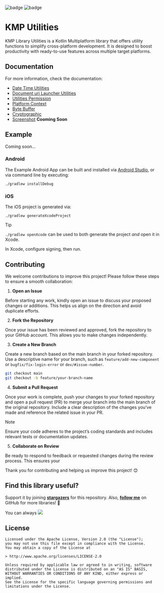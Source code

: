 ![badge][badge-android]
![badge][badge-ios]

# KMP Utilities

KMP Library Utilities is a Kotlin Multiplatform library that offers utility functions to 
simplify cross-platform development. It is designed to boost productivity with ready-to-use 
features across multiple target platforms.

## Documentation

For more information, check the documentation:

- [Date Time Utilities](/docs/FeinnDateTime.md)
- [Document uri Launcher Utilities](/docs/FeinnLauncher.md)
- [Utilities Permission](/docs/FeinnPermission.md)
- [Platform Context](/docs/FeinnPlatformContext.md)
- [Byte Buffer](/docs/FeinnByteBuffer.md)
- [Cryptographic](/docs/FeinnCrypto.md)
- [Screenshot]() **Cooming Soon**

## Example

Coming soon...

### Android

The Example Android App can be built and installed via [Android Studio], or via command line by 
executing:

```shell
./gradlew installDebug
```

### iOS

The iOS project is generated via:

```shell
./gradlew generateXcodeProject
```

> [!TIP]
> `./gradlew openXcode` can be used to both generate the project _and_ open it in Xcode.

In Xcode, configure signing, then run.

## Contributing

We welcome contributions to improve this project! Please follow these steps to ensure a smooth 
collaboration:

1. **Open an Issue**

Before starting any work, kindly open an issue to discuss your proposed changes or additions. 
This helps us align on the direction and avoid duplicate efforts.

2. **Fork the Repository**

Once your issue has been reviewed and approved, fork the repository to your GitHub account. 
This allows you to make changes independently.

3. **Create a New Branch**

Create a new branch based on the main branch in your forked repository.
Use a descriptive name for your branch, such as `feature/add-new-component` or `bugfix/fix-login-error`
or `dev/#issue-number`.

```bash
git checkout main
git checkout -b feature/your-branch-name
```

4. **Submit a Pull Request**

Once your work is complete, push your changes to your forked repository and open a pull request (PR)
to merge your branch into the main branch of the original repository. Include a clear description
of the changes you’ve made and reference the related issue in your PR.

> [!NOTE]
> Ensure your code adheres to the project’s coding standards and includes relevant tests or 
> documentation updates.

5. **Collaborate on Review**

Be ready to respond to feedback or requested changes during the review process. This ensures your

Thank you for contributing and helping us improve this project! 😊

## Find this library useful?
Support it by joining __[stargazers](https://github.com/azisanw19/kmp-utilities/stargazers)__ for this repository.
Also, __[follow me](https://github.com/azisanw19)__ on GitHub for more libraries! 🤩

You can always <a href="https://buymeacoffee.com/azisanw19"><img src="https://img.buymeacoffee.com/button-api/?text=Buy%20me%20a%20coffee&emoji=&slug=azisanw19&button_colour=FFDD00&font_colour=000000&font_family=Cookie&outline_colour=000000&coffee_colour=ffffff"></a>

## License

```
Licensed under the Apache License, Version 2.0 (the "License");
you may not use this file except in compliance with the License.
You may obtain a copy of the License at

> http://www.apache.org/licenses/LICENSE-2.0

Unless required by applicable law or agreed to in writing, software
distributed under the License is distributed on an "AS IS" BASIS,
WITHOUT WARRANTIES OR CONDITIONS OF ANY KIND, either express or implied.
See the License for the specific language governing permissions and
limitations under the License.
```







[Android Studio]: https://developer.android.com/studio

[badge-android]: http://img.shields.io/badge/platform-android-6EDB8D.svg?style=flat
[badge-ios]: http://img.shields.io/badge/platform-ios-CDCDCD.svg?style=flat
[badge-js]: http://img.shields.io/badge/platform-js-F8DB5D.svg?style=flat
[badge-jvm]: http://img.shields.io/badge/platform-jvm-DB413D.svg?style=flat
[badge-linux]: http://img.shields.io/badge/platform-linux-2D3F6C.svg?style=flat
[badge-windows]: http://img.shields.io/badge/platform-windows-4D76CD.svg?style=flat
[badge-mac]: http://img.shields.io/badge/platform-macos-111111.svg?style=flat
[badge-watchos]: http://img.shields.io/badge/platform-watchos-C0C0C0.svg?style=flat
[badge-tvos]: http://img.shields.io/badge/platform-tvos-808080.svg?style=flat
[badge-wasm]: https://img.shields.io/badge/platform-wasm-624FE8.svg?style=flat